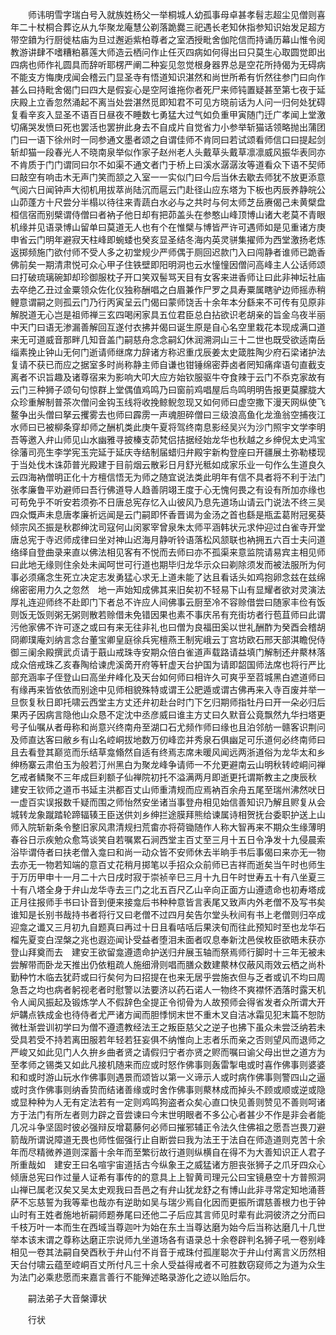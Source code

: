 <!-- { "loadSidebar": true } -->
　　师讳明雪字瑞白号入就族姓杨父一举桐城人幼孤事母卓甚孝髫志超尘见僧则喜年二十杖桐合葬讫从九华聚龙庵慧公剃落跪爨三祀遇长老知休指参知识始发足超方带空鐼为行厨徙枯庙为旦过邂逅紫柏尊者之室洒授毗舍伽陀信而持诵历幕山惟令阅教游讲肆不嗜糟粕慕莲大师造云栖问作止任灭四病如何得出曰只莫生心取圆觉即出四病也师作礼圆具而辞听耶楞严阐二种妄见忽觉根身器界总是空花所持偈为无碍病不能支方悔庚戌闻会稽云门显圣寺有悟道知识湛然和尚世所希有忻然往参门曰向作甚么曰持毗舍偈门曰四大是假妄心是空阿谁拖你者死尸来师钝置疑甚至第七夜于延庆殿上立香忽然涌起不离当处尝湛然觅即知君不可见方晓前话为人问一归何处犹碍复看辛亥入显圣不语百日昼夜不睡数七勇猛大过气如负重甲寅随门迁广孝闻上堂激切痛哭发愤曰死也罢活也罢拚此身去不自成片自觉省力小参举斩猫话领略抛出蒲团门曰一语下徐州时一同参通文墨者颂之自谓佳师不肯同曰若试颂看师信口曰提起剑斩却猫一段春光人不晓南泉举似作家子赵州老人头戴草头戴草凛凛威风振华表同亦不肯质于门门谓同曰尔不如渠不通文者门于桥上曰溪水潺潺汝等道看众下语不契师曰敲空有响击木无声门笑而颔之入室一一实似门曰今后当休去歇去师犹不放更添意气阅六日闻钟声大彻机用拔萃尚陆沉而扈云门赴径山应东塔为下板也丙辰养静皖公山茆蓬方十尺尝分半榻以待往来青蔬白水必与之共时与何太师芝岳赓偈己未黄檗盘桓信宿而别檗谓侍僧曰者衲子他日却有把茆盖头在参憨山峰顶博山诸大老莫不青眼机缘并见语录博山留单曰莫道无人也有个在惟檗与博皆严许可遇师如是见重诸方庚申省云门明年避寂天柱峰即蜿蜲也癸亥显圣结冬海内英灵骈集擢师为西堂激扬老炼返掷频施门欲付师不受人多之初堂规少严师偶于厕回迟款门入曰闯静者谁师已跪香佛前矣一期清肃悦可众心甲子住铁壁即阳明洞也云水憧憧因僧问高峰主人公话师颂曰打破琉璃碗卸却珍御服枕子开口笑双髻骂天目有女客来进香师让曰此非神坛社庙去卒绝乙丑过金粟领众佐化仪独称酬唱之白眉兼作尸罗之具寿粟属瞎驴边师摇赤稍鲤意谓嗣之则孤云门乃行丙寅呈云门偈曰蒙师饶舌十余年本分繇来不可传有见原非解脱道无心岂是祖师禅三玄四喝闲家具五位君臣总白拈欲识老胡亲的旨金乌夜半丽中天门曰语无渗漏善解回互遂付衣拂并偈曰诞生原是自心名空里栽花本现成满口道来无可道威音那畔几知音盖门嗣慈舟念念嗣幻休润溯洞山三十二世也既受欲适南岳缁素挽止钟山无何门逝请师继席力辞诸方称迟重戊辰姜太史箴胜陶少府石梁诸护法复请不获已而应之据室多时尚称静主师自谦也钳锤绵密莽卤者罔知痛痒语句直截支离者不识旨趣及诸尊宿来为影响大叩大应方始钦服驱牛夺食辣于云门不忝克家故有云门三种狮子颂句句惊群上堂偶值鸡鸣乃曰窗前鸡唱屋后鸟鸣明明告报更莫朦胧大众珍重解制普茶次僧问金钩玉线将收挽鲸鲵忽现又如何师曰虚空撒下漫天网纵使飞鳌争出头僧曰拏云攫雾去也师曰霹雳一声魂胆碎僧曰三级浪高鱼化龙渔翁空捕夜江水师曰已被柳条穿却师之酬机类此庚午夏将驾终南息影经吴兴为沙门照宇文学李明吾等邀入弁山师见山水幽雅寻披榛支茆梵侣拮据经始龙华也秋越之乡绅倪太史鸿宝徐藩司亮生李学宪玉完延于延庆寺结制届蜡归弁殿宇新构登座曰开疆展土弥勒楼现于当处伐木诛茆普光殿建于目前烟云散彩日月舒光秪如成家乐业一句作么生道良久云四海衲僧明正化十方檀信悟无为师之随宜说法类此明年有信不具者将不利于法门张孝廉鲁平劝避师曰吾行佛道导人趋善阴翊王度于心无愧何畏之有设有所加亦缘也可苟免乎不听安若须弥不日唐总宪存忆入山彼风乃息先道场山请云门说法不终三吴四众慨声未息唐孝廉祈远闻是云门嗣即怀香晋谒为金汤之首也繇是瓶盂葛附冠冕葵倾宗风丕振是秋郡绅沈司寇何山闵冢宰曾泉朱太师平涵韩状元求仲迎过白雀寺开堂唐总宪于寺迟师成律曰坐对神山迟海月静听铃语落松风颔联也衲拥五六百士夫问道络绎自登曲录来直以佛法相见客有不悦而去师曰亦不孤渠来意监院请易宾主相见师曰此地无缘则住余处未闻呵世可行道也期毕归龙华示众曰剃除须发而被法服所为何事必须痛念生死立决定志发勇猛心求无上道未能了达且看话头如鸡抱卵念兹在兹绵绵密密用力久之忽然　地一声始知成佛其来旧矣初不轻易下山有显耀者欲对灵演法厚礼连迎师终不赴即门下者总不许应人间佛事云厨至冷不容赊借尝曰随家丰俭有饭则饭无饭则粥无粥则散若赊借未免错因果也素不事庆吊有充街坊者行苞苴师曰此谓污他家佛不许可逐之或曰有来无往非礼也曰僧为良福田奚以世礼酬酢为癸酉会稽胡冏卿璞庵刘纳言念台董宝卿皇庭徐兵宪檀燕王制宪峨云丁宫坊欧石邢天部淇瞻倪侍御三阑余殿撰武贞请于蕺山戒珠寺安期众倍白雀道声载路请益填门解制还弁藂林落成众倍戒珠乙亥春陶给谏虎溪啇开府等轩虚天台护国为请即韶国师法席也将行严比部充涵率子侄登山曰高坐弁峰化及天台如何师曰相许久可爽乎至苕城黑白遮道师曰有缘再来皆依依而别途中见师相貌殊特或谓王公肥遁或谓古佛再来入寺百废并举一旦恢复秋日即托啸云西堂主方丈还弁初赴台时门下乞归期师指牡丹曰开一朵必归后果丙子因病言隐他山众恳不定沈中丞彦威曰谁主方丈曰久默音公竟飘然九华扫塔更号子仙嘱从者毋称和尚意兴终南舟至湖口石尤频作师曰缘也且泊邻舫一赣客识荆问及师直达客曰敝乡有山名崆峒拔地数万仞峰峦并秀泉石俱幽足可乐道何必终南师曰且去看登其巅览而乐结草龛翛然自适有终焉志席未暖风闻远两浙道俗为龙华太和乡绅杨寨云肃伯玉为般若汀州黑白为聚龙峰争请师一不允更避南云山明秋转崆峒问禅乞戒者鳞聚不三年成巨刹额子仙禅院初托不溢满两月即逝更托谓斯教主之庚辰秋　建安王钦师之道币书延主洪都百丈山师重清规而应焉衲百余舟五尾至瑞州沸然吠日一虚百实误报数千疑而围之师怡然安坐诸当事登舟相见始信善知识乃解且赆复从会城转龙象蹴踏轮蹄辐辏王臣送供刘乡绅拦途膜拜熊给谏属诗相贺抚台委职护送上山师入院斩新条令整旧家风肃清规扫荒畬亦将荷锄随作人称大智再来不期众生缘薄明春谷日示疾勉众愈笃谈笑自若嘱累石涧西堂主百丈至三月十五日令净发十九侵晨索浴毕谓侍者曰扶老僧入龛曰和尚一动众皆不安师休去半晌手书后事偈曰来亦无一物去亦无一物若知端的意百丈花稍月掷笔以手招众众前师已吉祥而逝矣当午时也师生于万历甲申十一月二十六日戌时寂于崇祯辛巳三月十九日午时世寿五十有八坐夏三十有八塔全身于弁山龙华寺去三门之北五百尺乙山辛向正面方山遵遗命也初寿塔成正月往报师手书曰讣音到便来接龛后书种种意皆言表尾又致声内外老僧不及写书矣谁知是长别书哉持书者将行又曰老僧不过四月矣告尔堂头秋间有书上老僧则归卒成迎龛之谶又三月初九自题真曰再过十日且看咭咶后果浃旬而往此预知时至也龙华石榴先夏变白涅槃之兆也遐迩闻讣受益者堕泪未面者叹息奉新沈邑侯枚臣欲晤未获亦登山拜奠而去　建安王欲留龛遵遗命护送归弁展玉轴而祭焉师行脚时十三年无被未尝解带而卧龙天推出仍依粗疏人施细滑则唱而膳众数建藂林仅蔽风雨效云栖之尚朴勤种竹木临去犹莳或曰行矣何为曰招提在也来无居乎尝施衣但与乏者或讥不均曰周急吾之均也病者躬视老者时慰警以法要济以药石诺人一物终不爽襟怀洒落时露天机令人闻风振起及锻炼学人不假辞色全提正令彻骨为人故预师会得省发者众所谓大开炉韝点铁成金也待侍者尤严诸方闻而胆悸悯末世不重木叉自洁冰霜见犯末篇不恕防微杜渐尝训初学曰为僧不遵遗教经法王之叛臣慈父之逆子也拂下虽众未尝泛纳若未受具若受不持若离田服若年轻若狂妄俱不纳惟向上志者乐而亲之否则望风而退师之严峻又如此见门人久拚乡曲者贤之请假归宁者亦贤之赆而嘱曰谕父母出世之道方为至孝师之锡类又如此凡接机随来而应或时怒作佛事则轰雷掣电或时喜作佛事则婆婆和和或时游山玩水作佛事则遇景而颂皆以第一义谛示人或时病作佛事则警四山之逼或时贪作佛事则纳香贽而结诸善缘或时舍作佛事则藂林成而掉头不顾或顺或逆或隐或显种种为人无有定法若有一定则鸡鸣狗盗者众矣心直口快见善则赞见不善则呵诸方于法门有所左者则力辟之音尝谏曰今末世明眼者不多公心者甚少不作是非会者能几况斗争坚固时彼必强辩反增葛藤何必师曰摧邪辅正令法久住佛祖之愿吾岂畏刀避箭哉所谓说障道无畏也师性倔强行止自断尝曰我为法王于法自在师造道则克苦十余年而尽精微养道则深蓄十余年而至繁衍故行道则纵横自在得不为大善知识正人君子所重哉如　建安王曰名喧宇宙道括古今纵象王之威猛诸方胆丧张狮子之爪牙四众心倾唐总宪曰作过量人证希有事传的的意具上上智黄司理元公曰宝镜悬空十方普照洞山禅已属老汉矣又吴太史观我曰吾邑之有弁山犹龙舒之有博山此非寻常定知地涌菩萨不忘慈誓为我等辈也哉亦有逆助如吴与瑞少焉自化因而更振所谓慈善根力也于钟山时有王姓者施地祈嗣师题券尾曰还他二子后应其言师见时辈有此洞彼济之分而曰千枝万叶一本而生在西域当尊迦叶为始在东土当尊达磨为始今后当称达磨几十几世举本该末谓之尊称达磨正宗说师九坐道场各有语录总十余卷辟判名狮子吼一卷别峰相见一卷其法嗣自癸酉秋于弁山付不肖音于戒珠付孤崖聪次于弁山付离言义历然相天台付啸云蕴至崆峒百丈所付凡三十余人受益得戒者不可胜数窃窥师之为道为众生为法门必乘悲愿而来嘉言善行不能殚述略录游化之迹以贻后尔。

　　嗣法弟子大音槃谭状

　　行状

